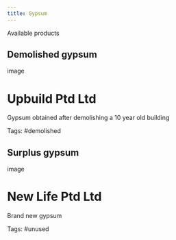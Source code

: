 ```yaml
---
title: Gypsum
---
```


Available products 

## Demolished gypsum 
image 
# Upbuild Ptd Ltd 
Gypsum obtained after demolishing a 10 year old building 

Tags: #demolished 


## Surplus gypsum 
image 
# New Life Ptd Ltd 
Brand new gypsum 

Tags: #unused 
